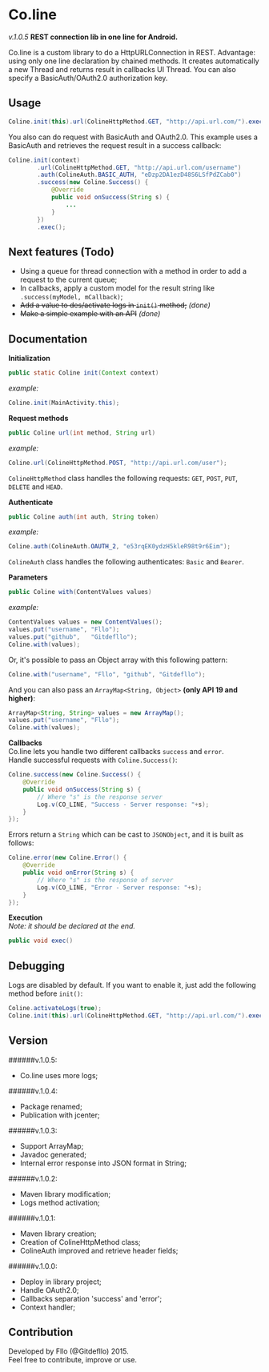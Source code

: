 Co.line
=======    
*v.1.0.5*
**REST connection lib in one line for Android.**  

Co.line is a custom library to do a HttpURLConnection in REST. Advantage: using only one line declaration by chained methods. It creates automatically a new Thread and returns result in callbacks UI Thread. You can also specify a BasicAuth/OAuth2.0 authorization key.  

Usage
------
```java
Coline.init(this).url(ColineHttpMethod.GET, "http://api.url.com/").exec();
```
You also can do request with BasicAuth and OAuth2.0. This example uses a BasicAuth and retrieves the request result in a success callback:  
```java
Coline.init(context)
        .url(ColineHttpMethod.GET, "http://api.url.com/username")
        .auth(ColineAuth.BASIC_AUTH, "eDzp2DA1ezD48S6LSfPdZCab0")
        .success(new Coline.Success() {
            @Override
            public void onSuccess(String s) {
                ...
            }
        })
        .exec();
```

Next features (Todo)
-------
- Using a queue for thread connection with a method in order to add a request to the current queue;
- In callbacks, apply a custom model for the result string like `.success(myModel, mCallback)`;
- ~~Add a value to des/activate logs in `init()` method;~~ *(done)*
- ~~Make a simple example with an API~~ *(done)*

Documentation
-------
**Initialization**
```java
public static Coline init(Context context)
```
*example:*
```java
Coline.init(MainActivity.this);
```

**Request methods**
```java
public Coline url(int method, String url)
```
*example:*
```java
Coline.url(ColineHttpMethod.POST, "http://api.url.com/user");
```  
`ColineHttpMethod` class handles the following requests: `GET`, `POST`, `PUT`, `DELETE` and `HEAD`.

**Authenticate**
```java
public Coline auth(int auth, String token)
```
*example:*
```java
Coline.auth(ColineAuth.OAUTH_2, "e53rqEK0ydzH5kleR98t9r6Eim");
```
`ColineAuth` class handles the following authenticates: `Basic` and `Bearer`.

**Parameters**
```java
public Coline with(ContentValues values)
```
*example:*
```java
ContentValues values = new ContentValues();
values.put("username", "Fllo");
values.put("github",   "Gitdefllo");
Coline.with(values);
```  
Or, it's possible to pass an Object array with this following pattern:  
```java
Coline.with("username", "Fllo", "github", "Gitdefllo");
```
And you can also pass an `ArrayMap<String, Object>` **(only API 19 and higher)**:
```java
ArrayMap<String, String> values = new ArrayMap();
values.put("username", "Fllo");
Coline.with(values);
```  

**Callbacks**  
Co.line lets you handle two different callbacks `success` and `error`.  
Handle successful requests with `Coline.Success()`:
```java
Coline.success(new Coline.Success() {
    @Override
    public void onSuccess(String s) {
        // Where "s" is the response server
        Log.v(CO_LINE, "Success - Server response: "+s);
    }
});
```  
Errors return a `String` which can be cast to `JSONObject`, and it is built as follows:  
```java
Coline.error(new Coline.Error() {
    @Override
    public void onError(String s) {
        // Where "s" is the response of server
        Log.v(CO_LINE, "Error - Server response: "+s);
    }
});
```

**Execution**  
*Note: it should be declared at the end.*  
```java
public void exec()
```

Debugging  
---------  
Logs are disabled by default. If you want to enable it, just add the following method before `init()`:  
```java
Coline.activateLogs(true);
Coline.init(this).url(ColineHttpMethod.GET, "http://api.url.com/").exec();
```

Version  
-------
######v.1.0.5:
- Co.line uses more logs;

######v.1.0.4:  
- Package renamed;
- Publication with jcenter;

######v.1.0.3:  
- Support ArrayMap;
- Javadoc generated;
- Internal error response into JSON format in String;

######v.1.0.2:  
- Maven library modification;
- Logs method activation;

######v.1.0.1:  
- Maven library creation;
- Creation of ColineHttpMethod class;
- ColineAuth improved and retrieve header fields;

######v.1.0.0:  
- Deploy in library project;
- Handle OAuth2.0;
- Callbacks separation 'success' and 'error';
- Context handler;

Contribution  
------------  
Developed by Fllo (@Gitdefllo) 2015.  
Feel free to contribute, improve or use.
